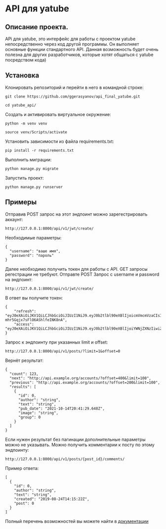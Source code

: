 # API для yatube
## Описание проекта.
APi для yatube, это интерфейс для работы с проектом yatube непосредственно через код другой программы. Он выполняет основные функции 
стандартного API. Данная возможность будет очень полезна для других разработчиков, которые хотят общаться с yatube посредством кода)

## Установка
Клонировать репозиторий и перейти в него в командной строке:

```
git clone https://github.com/ggerasyanov/api_final_yatube.git
```

```
cd yatube_api/
```
Cоздать и активировать виртуальное окружение:
```
python -m venv venv
```
```
source venv/Scripts/activate
```
Установить зависимости из файла requirements.txt:
```
pip install -r requirements.txt
```
Выполнить миграции:
```
python manage.py migrate
```
Запустить проект:
```
python manage.py runserver
```

## Примеры
Отправив POST запрос на этот эндпоинт можно зарегестрировать аккаунт:
```
http://127.0.0.1:8000/api/v1/jwt/create/
```
Необходимые параметры:
```
{
  "username": "ваше имя",
  "password": "пароль"
}
```
Далее необходимо получить токен для работы с API. GET запросы регестрации не требуют.
Отправте POST Запрос с username и password на эндпоинт:
```
http://127.0.0.1:8000/api/v1/jwt/create/
```
В ответ вы получите токен:
```
{
    "refresh": "eyJ0eXAiOiJKV1QiLCJhbGciOiJIUzI1NiJ9.eyJ0b2tlbl90eXBlIjoicmVmcmVzaCIsImV4cCI6MTYyMDk0MTQ3NywianRpIjoiODUzYzE5MTg5NzMwNDQwNTk1ZjI3ZTBmOTAzZDcxZDEiLCJ1c2VyX2lkIjoxfQ.0vJBPIUZG4MjeU_Q-mhr5Gqjx7sFlO6AShlfeINK8nA",
    "access": "eyJ0eXAiOiJKV1QiLCJhbGciOiJIUzI1NiJ9.eyJ0b2tlbl90eXBlIjoiYWNjZXNzIiwiZXhwIjoxNjIwODU1Mzc3LCJqdGkiOiJkY2EwNmRiYTEzNWQ0ZjNiODdiZmQ3YzU2Y2ZjNGE0YiIsInVzZXJfaWQiOjF9.eZfkpeNVfKLzBY7U0h5gMdTwUnGP3LjRn5g8EIvWlVg"
} 
```
Запрос к эндпоинту при указанных limit и offset:
```
http://127.0.0.1:8000/api/v1/posts/?limit=1&offset=0
```
Вернёт результат:
```
{
  "count": 123,
  "next": "http://api.example.org/accounts/?offset=400&limit=100",
  "previous": "http://api.example.org/accounts/?offset=200&limit=100",
  "results": [
    {
      "id": 0,
      "author": "string",
      "text": "string",
      "pub_date": "2021-10-14T20:41:29.648Z",
      "image": "string",
      "group": 0
    }
  ]
}
```
Если нужен результат без пагинации дополнительные параметры можно не указывать.
Можно получить комментарии к посту по этому эндпоинту:
```
http://127.0.0.1:8000/api/v1/posts/{post_id}/comments/
```
Пример ответа:
```
[
  {
    "id": 0,
    "author": "string",
    "text": "string",
    "created": "2019-08-24T14:15:22Z",
    "post": 0
  }
]
```
Полный перечень возможностей вы можете найти в [документации](http://127.0.0.1:8000/redoc/)
